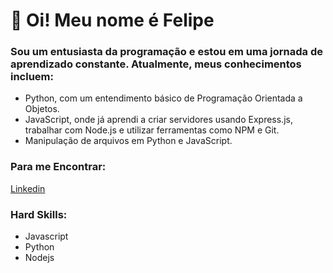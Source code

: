 # 👋 Oi! Meu nome é Felipe

### Sou um entusiasta da programação e estou em uma jornada de aprendizado constante. Atualmente, meus conhecimentos incluem:

- Python, com um entendimento básico de Programação Orientada a Objetos.
- JavaScript, onde já aprendi a criar servidores usando Express.js, trabalhar com Node.js e utilizar ferramentas como NPM e Git.
- Manipulação de arquivos em Python e JavaScript.

### Para me Encontrar:
[Linkedin](www.linkedin.com/in/felipe-gaviao-pereira)

### Hard Skills:
- Javascript
- Python
- Nodejs
